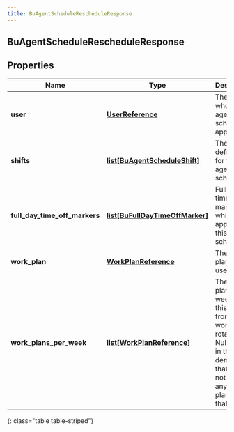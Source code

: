 ```yaml
---
title: BuAgentScheduleRescheduleResponse
---
```

## BuAgentScheduleRescheduleResponse

## Properties

|Name | Type | Description | Notes|
|------------ | ------------- | ------------- | -------------|
| **user** | [**UserReference**](UserReference.html) | The user to whom this agent schedule applies | [optional] |
| **shifts** | [**list[BuAgentScheduleShift]**](BuAgentScheduleShift.html) | The shift definitions for this agent schedule | [optional] |
| **full_day_time_off_markers** | [**list[BuFullDayTimeOffMarker]**](BuFullDayTimeOffMarker.html) | Full day time off markers which apply to this agent schedule | [optional] |
| **work_plan** | [**WorkPlanReference**](WorkPlanReference.html) | The work plan for this user | [optional] |
| **work_plans_per_week** | [**list[WorkPlanReference]**](WorkPlanReference.html) | The work plans per week for this user from the work plan rotation. Null values in the list denotes that user is not part of any work plan for that week | [optional] |
{: class="table table-striped"}


